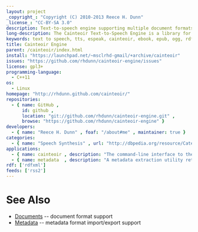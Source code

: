 ```yaml
---
layout: project
_copyright_: "Copyright (C) 2010-2013 Reece H. Dunn"
_license_: "CC-BY-SA 3.0"
description: Text-to-speech engine supporting multiple document formats.
long-description: The Cainteoir Text-to-Speech Engine is a library for reading and recording different document formats (such as ePub and HTML) to various audio output formats (such as PulseAudio, WAV and OGG/Vorbis) using text-to-speech synthesis.
keywords: text to speech, tts, espeak, cainteoir, ebook, epub, ogg, rdf, metadata
title: Cainteoir Engine
parent: /cainteoir/index.html
install: "https://launchpad.net/~msclrhd-gmail/+archive/cainteoir"
issues: "https://github.com/rhdunn/cainteoir-engine/issues"
license: gpl3+
programming-language:
  - C++11
os:
  - Linux
homepage: "http://rhdunn.github.com/cainteoir/"
repositories:
  - { name: GitHub ,
      id: github ,
      location: "git://github.com/rhdunn/cainteoir-engine.git" ,
      browse: "https://github.com/rhdunn/cainteoir-engine" }
developers:
  - { name: "Reece H. Dunn" , foaf: "/about#me" , maintainer: true }
categories:
  - { name: "Speech Synthesis" , url: "http://dbpedia.org/resource/Category:Speech_synthesis" }
applications:
  - { name: cainteoir , description: "The command-line interface to the Cainteoir Text-to-Speech program." }
  - { name: metadata  , description: "A metadata extraction utility returning RDF metadata for supported document formats." }
rdf: ['rdfxml']
feeds: ['rss2']
---
```


# See Also

*  [Documents](formats/document) -- document format support
*  [Metadata](formats/metadata) -- metadata format import/export support
